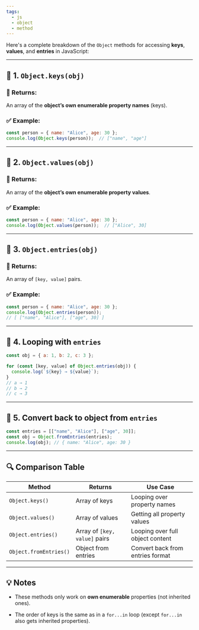 ```yaml
---
tags:
  - js
  - object
  - method
---
```


Here's a complete breakdown of the `Object` methods for accessing **keys**, **values**, and **entries** in JavaScript:

---

## 🧩 1. `Object.keys(obj)`

### 🔹 Returns:

An array of the **object’s own enumerable property names** (keys).

### ✅ Example:

```js
const person = { name: "Alice", age: 30 };
console.log(Object.keys(person));  // ["name", "age"]
```

---

## 🧩 2. `Object.values(obj)`

### 🔹 Returns:

An array of the **object’s own enumerable property values**.

### ✅ Example:

```js
const person = { name: "Alice", age: 30 };
console.log(Object.values(person));  // ["Alice", 30]
```

---

## 🧩 3. `Object.entries(obj)`

### 🔹 Returns:

An array of `[key, value]` pairs.

### ✅ Example:

```js
const person = { name: "Alice", age: 30 };
console.log(Object.entries(person));
// [ ["name", "Alice"], ["age", 30] ]
```

---

## 🔄 4. Looping with `entries`

```js
const obj = { a: 1, b: 2, c: 3 };

for (const [key, value] of Object.entries(obj)) {
  console.log(`${key} → ${value}`);
}
// a → 1
// b → 2
// c → 3
```

---

## 🔄 5. Convert back to object from `entries`

```js
const entries = [["name", "Alice"], ["age", 30]];
const obj = Object.fromEntries(entries);
console.log(obj); // { name: "Alice", age: 30 }
```

---

## 🔍 Comparison Table

|Method|Returns|Use Case|
|---|---|---|
|`Object.keys()`|Array of keys|Looping over property names|
|`Object.values()`|Array of values|Getting all property values|
|`Object.entries()`|Array of `[key, value]` pairs|Looping over full object content|
|`Object.fromEntries()`|Object from entries|Convert back from entries format|

---

## 💡 Notes

- These methods only work on **own enumerable** properties (not inherited ones).
    
- The order of keys is the same as in a `for...in` loop (except `for...in` also gets inherited properties).
    
